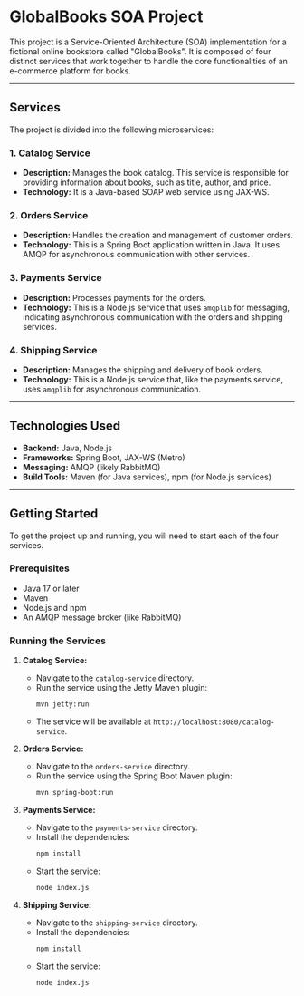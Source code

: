 # GlobalBooks SOA Project

This project is a Service-Oriented Architecture (SOA) implementation for a fictional online bookstore called "GlobalBooks". It is composed of four distinct services that work together to handle the core functionalities of an e-commerce platform for books.

-----

## Services

The project is divided into the following microservices:

### 1\. Catalog Service

  * **Description:** Manages the book catalog. This service is responsible for providing information about books, such as title, author, and price.
  * **Technology:** It is a Java-based SOAP web service using JAX-WS.

### 2\. Orders Service

  * **Description:** Handles the creation and management of customer orders.
  * **Technology:** This is a Spring Boot application written in Java. It uses AMQP for asynchronous communication with other services.

### 3\. Payments Service

  * **Description:** Processes payments for the orders.
  * **Technology:** This is a Node.js service that uses `amqplib` for messaging, indicating asynchronous communication with the orders and shipping services.

### 4\. Shipping Service

  * **Description:** Manages the shipping and delivery of book orders.
  * **Technology:** This is a Node.js service that, like the payments service, uses `amqplib` for asynchronous communication.

-----

## Technologies Used

  * **Backend:** Java, Node.js
  * **Frameworks:** Spring Boot, JAX-WS (Metro)
  * **Messaging:** AMQP (likely RabbitMQ)
  * **Build Tools:** Maven (for Java services), npm (for Node.js services)

-----

## Getting Started

To get the project up and running, you will need to start each of the four services.

### Prerequisites

  * Java 17 or later
  * Maven
  * Node.js and npm
  * An AMQP message broker (like RabbitMQ)

### Running the Services

1.  **Catalog Service:**

      * Navigate to the `catalog-service` directory.
      * Run the service using the Jetty Maven plugin:
        ```bash
        mvn jetty:run
        ```
      * The service will be available at `http://localhost:8080/catalog-service`.

2.  **Orders Service:**

      * Navigate to the `orders-service` directory.
      * Run the service using the Spring Boot Maven plugin:
        ```bash
        mvn spring-boot:run
        ```

3.  **Payments Service:**

      * Navigate to the `payments-service` directory.
      * Install the dependencies:
        ```bash
        npm install
        ```
      * Start the service:
        ```bash
        node index.js
        ```

4.  **Shipping Service:**

      * Navigate to the `shipping-service` directory.
      * Install the dependencies:
        ```bash
        npm install
        ```
      * Start the service:
        ```bash
        node index.js
        ```